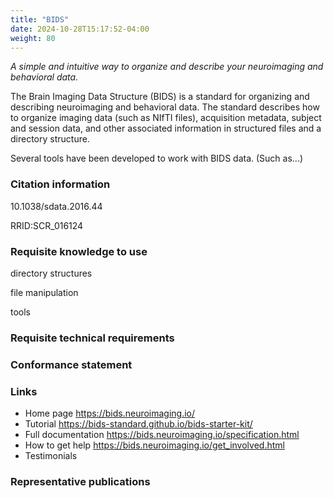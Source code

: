 ```yaml
---
title: "BIDS"
date: 2024-10-28T15:17:52-04:00
weight: 80
---
```


*A simple and intuitive way to organize and describe your neuroimaging and behavioral data.*

The Brain Imaging Data Structure (BIDS) is a standard for organizing and describing neuroimaging and behavioral data.  The standard describes how to organize imaging data (such as NIfTI files), acquisition metadata, subject and session data, and other associated information in structured files and a directory structure.

Several tools have been developed to work with BIDS data.  (Such as...)

### Citation information

10.1038/sdata.2016.44

RRID:SCR_016124

### Requisite knowledge to use

directory structures

file manipulation

tools

### Requisite technical requirements

### Conformance statement

### Links

- Home page
https://bids.neuroimaging.io/
- Tutorial
https://bids-standard.github.io/bids-starter-kit/
- Full documentation
https://bids.neuroimaging.io/specification.html
- How to get help
https://bids.neuroimaging.io/get_involved.html
- Testimonials

### Representative publications
